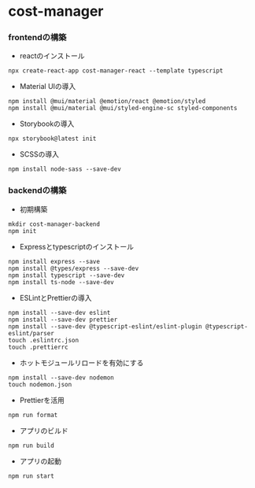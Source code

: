 # cost-manager
### frontendの構築
- reactのインストール
```code
npx create-react-app cost-manager-react --template typescript
```
- Material UIの導入
```code
npm install @mui/material @emotion/react @emotion/styled
npm install @mui/material @mui/styled-engine-sc styled-components
```
- Storybookの導入
```code
npx storybook@latest init
```
- SCSSの導入
```code
npm install node-sass --save-dev
```

### backendの構築
- 初期構築
```code
mkdir cost-manager-backend
npm init
```
- Expressとtypescriptのインストール
```code
npm install express --save
npm install @types/express --save-dev
npm install typescript --save-dev
npm install ts-node --save-dev
```

- ESLintとPrettierの導入
```code
npm install --save-dev eslint
npm install --save-dev prettier
npm install --save-dev @typescript-eslint/eslint-plugin @typescript-eslint/parser
touch .eslintrc.json
touch .prettierrc
```
- ホットモジュールリロードを有効にする
```
npm install --save-dev nodemon
touch nodemon.json
```
- Prettierを活用
```
npm run format
```
- アプリのビルド
```
npm run build
```
- アプリの起動
```
npm run start
```




